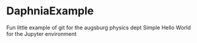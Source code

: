 # DaphniaExample
Fun little example of git for the augsburg physics dept
Simple Hello World for the Jupyter environment